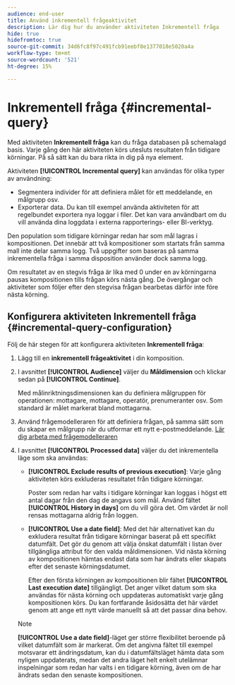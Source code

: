 ```yaml
---
audience: end-user
title: Använd inkrementell frågeaktivitet
description: Lär dig hur du använder aktiviteten Inkrementell fråga
hide: true
hidefromtoc: true
source-git-commit: 34d6fc8f97c491fcb91eebf8e1377018e5020a4a
workflow-type: tm+mt
source-wordcount: '521'
ht-degree: 15%

---
```


# Inkrementell fråga {#incremental-query}

<!-- Warning : contextual help IDs are declared in /start/get-started.md-->

Med aktiviteten **Inkrementell fråga** kan du fråga databasen på schemalagd basis. Varje gång den här aktiviteten körs utesluts resultaten från tidigare körningar. På så sätt kan du bara rikta in dig på nya element.

Aktiviteten **[!UICONTROL Incremental query]** kan användas för olika typer av användning:

* Segmentera individer för att definiera målet för ett meddelande, en målgrupp osv.
* Exporterar data. Du kan till exempel använda aktiviteten för att regelbundet exportera nya loggar i filer. Det kan vara användbart om du vill använda dina loggdata i externa rapporterings- eller BI-verktyg.

Den population som tidigare körningar redan har som mål lagras i kompositionen. Det innebär att två kompositioner som startats från samma mall inte delar samma logg. Två uppgifter som baseras på samma inkrementella fråga i samma disposition använder dock samma logg.

Om resultatet av en stegvis fråga är lika med 0 under en av körningarna pausas kompositionen tills frågan körs nästa gång. De övergångar och aktiviteter som följer efter den stegvisa frågan bearbetas därför inte före nästa körning.

## Konfigurera aktiviteten Inkrementell fråga {#incremental-query-configuration}

Följ de här stegen för att konfigurera aktiviteten **Inkrementell fråga**:

1. Lägg till en **inkrementell frågeaktivitet** i din komposition.

1. I avsnittet **[!UICONTROL Audience]** väljer du **Måldimension** och klickar sedan på **[!UICONTROL Continue]**.

   Med målinriktningsdimensionen kan du definiera målgruppen för operationen: mottagare, mottagare, operatör, prenumeranter osv. Som standard är målet markerat bland mottagarna. <!--[Learn more about targeting dimensions](../../audience/about-recipients.md#targeting-dimensions)-->

1. Använd frågemodelleraren för att definiera frågan, på samma sätt som du skapar en målgrupp när du utformar ett nytt e-postmeddelande. [Lär dig arbeta med frågemodelleraren](../../query/query-modeler-overview.md)

1. I avsnittet **[!UICONTROL Processed data]** väljer du det inkrementella läge som ska användas:

   * **[!UICONTROL Exclude results of previous execution]**: Varje gång aktiviteten körs exkluderas resultatet från tidigare körningar.

     Poster som redan har valts i tidigare körningar kan loggas i högst ett antal dagar från den dag de angavs som mål. Använd fältet **[!UICONTROL History in days]** om du vill göra det. Om värdet är noll rensas mottagarna aldrig från loggen.

   * **[!UICONTROL Use a date field]**: Med det här alternativet kan du exkludera resultat från tidigare körningar baserat på ett specifikt datumfält. Det gör du genom att välja önskat datumfält i listan över tillgängliga attribut för den valda måldimensionen. Vid nästa körning av kompositionen hämtas endast data som har ändrats eller skapats efter det senaste körningsdatumet.

     Efter den första körningen av kompositionen blir fältet **[!UICONTROL Last execution date]** tillgängligt. Det anger vilket datum som ska användas för nästa körning och uppdateras automatiskt varje gång kompositionen körs. Du kan fortfarande åsidosätta det här värdet genom att ange ett nytt värde manuellt så att det passar dina behov.

   >[!NOTE]
   >
   >**[!UICONTROL Use a date field]**-läget ger större flexibilitet beroende på vilket datumfält som är markerat. Om det angivna fältet till exempel motsvarar ett ändringsdatum, kan du i datumfältsläget hämta data som nyligen uppdaterats, medan det andra läget helt enkelt utelämnar inspelningar som redan har valts i en tidigare körning, även om de har ändrats sedan den senaste kompositionen.

<!--

## Example {#incremental-query-example}

The following example shows the configuration of a workflow which filters every week the profiles in the Adobe Campaign database that are subscribed to the Yoga Newsletter service, to send them a welcome email.

![](../assets/incremental-query-example.png)

The workflow is made up of the following elements:

* A **[!UICONTROL Scheduler]** activity, to execute the workflow every Monday at 6 am.
* An **[!UICONTROL Incremental query]** activity, which targets all of the current subscribers during the first execution, then only the new subscribers of that week during the following executions.
* An **[!UICONTROL Email delivery]** activity.
-->
